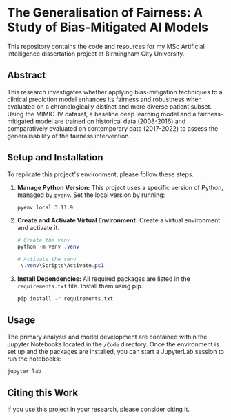 # The Generalisation of Fairness: A Study of Bias-Mitigated AI Models

This repository contains the code and resources for my MSc Artificial Intelligence dissertation project at Birmingham City University. 

## Abstract

This research investigates whether applying bias-mitigation techniques to a clinical prediction model enhances its fairness and robustness when evaluated on a chronologically distinct and more diverse patient subset. Using the MIMIC-IV dataset, a baseline deep learning model and a fairness-mitigated model are trained on historical data (2008-2016) and comparatively evaluated on contemporary data (2017-2022) to assess the generalisability of the fairness intervention.

## Setup and Installation

To replicate this project's environment, please follow these steps.

1.  **Manage Python Version:** This project uses a specific version of Python, managed by `pyenv`. Set the local version by running:
    ```bash
    pyenv local 3.11.9
    ```

2.  **Create and Activate Virtual Environment:** Create a virtual environment and activate it.
    ```powershell
    # Create the venv
    python -m venv .venv

    # Activate the venv
    .\.venv\Scripts\Activate.ps1
    ```

3.  **Install Dependencies:** All required packages are listed in the `requirements.txt` file. Install them using pip.
    ```bash
    pip install -r requirements.txt
    ```

## Usage

The primary analysis and model development are contained within the Jupyter Notebooks located in the `/Code` directory. Once the environment is set up and the packages are installed, you can start a JupyterLab session to run the notebooks:
```bash
jupyter lab
```

## Citing this Work

If you use this project in your research, please consider citing it.